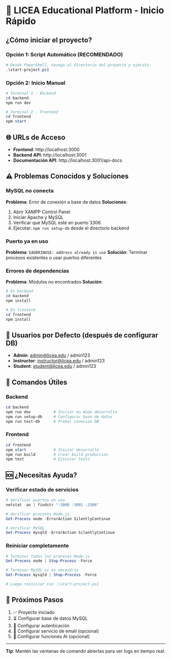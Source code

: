 # 🚀 LICEA Educational Platform - Inicio Rápido

## ¿Cómo iniciar el proyecto?

### Opción 1: Script Automático (RECOMENDADO)
```powershell
# Desde PowerShell, navega al directorio del proyecto y ejecuta:
.\start-project.ps1
```

### Opción 2: Inicio Manual
```powershell
# Terminal 1 - Backend
cd backend
npm run dev

# Terminal 2 - Frontend
cd frontend  
npm start
```

## 🌐 URLs de Acceso
- **Frontend**: http://localhost:3000
- **Backend API**: http://localhost:3001
- **Documentación API**: http://localhost:3001/api-docs

## ⚠️ Problemas Conocidos y Soluciones

### MySQL no conecta
**Problema**: Error de conexión a base de datos
**Soluciones**:
1. Abrir XAMPP Control Panel
2. Iniciar Apache y MySQL
3. Verificar que MySQL esté en puerto 3306
4. Ejecutar: `npm run setup-db` desde el directorio backend

### Puerto ya en uso
**Problema**: `EADDRINUSE: address already in use`
**Solución**: Terminar procesos existentes o usar puertos diferentes

### Errores de dependencias  
**Problema**: Módulos no encontrados
**Solución**:
```powershell
# En backend
cd backend
npm install

# En frontend  
cd frontend
npm install
```

## 📝 Usuarios por Defecto (después de configurar DB)
- **Admin**: admin@licea.edu / admin123
- **Instructor**: instructor@licea.edu / admin123  
- **Student**: student@licea.edu / admin123

## 🔧 Comandos Útiles

### Backend
```powershell
cd backend
npm run dev          # Iniciar en modo desarrollo
npm run setup-db     # Configurar base de datos
npm run test-db      # Probar conexión DB
```

### Frontend
```powershell
cd frontend
npm start            # Iniciar desarrollo
npm run build        # Crear build producción
npm test             # Ejecutar tests
```

## 🆘 ¿Necesitas Ayuda?

### Verificar estado de servicios
```powershell
# Verificar puertos en uso
netstat -an | findstr ":3000 :3001 :3306"

# Verificar procesos Node.js
Get-Process node -ErrorAction SilentlyContinue

# Verificar MySQL
Get-Process mysqld -ErrorAction SilentlyContinue
```

### Reiniciar completamente
```powershell
# Terminar todos los procesos Node.js
Get-Process node | Stop-Process -Force

# Terminar MySQL si es necesario
Get-Process mysqld | Stop-Process -Force

# Luego reiniciar con .\start-project.ps1
```

## 🎯 Próximos Pasos
1. ✅ Proyecto iniciado
2. ⏳ Configurar base de datos MySQL
3. 🔐 Configurar autenticación 
4. 📧 Configurar servicio de email (opcional)
5. 🤖 Configurar funciones AI (opcional)

---
**Tip**: Mantén las ventanas de comando abiertas para ver logs en tiempo real.
